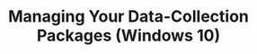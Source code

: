 ---
title: Managing Your Data-Collection Packages (Windows 10)
description: This section provides information about using Application Compatibility Manager (ACM) to manage your data-collection packages.
redirect_url: https://technet.microsoft.com/en-us/itpro/windows/deploy/manage-windows-upgrades-with-upgrade-analytics.md
---